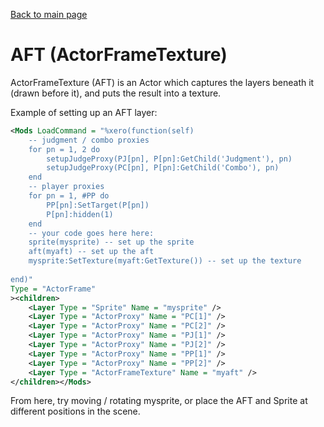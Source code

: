 <head><title>AFTs | The Mirin Template</title></head>

[Back to main page](..)
# AFT (ActorFrameTexture)

ActorFrameTexture (AFT) is an Actor which captures the layers beneath it (drawn before it), and puts the result into a texture.

Example of setting up an AFT layer:
```xml
<Mods LoadCommand = "%xero(function(self)
	-- judgment / combo proxies
	for pn = 1, 2 do
		setupJudgeProxy(PJ[pn], P[pn]:GetChild('Judgment'), pn)
		setupJudgeProxy(PC[pn], P[pn]:GetChild('Combo'), pn)
	end
	-- player proxies
	for pn = 1, #PP do
		PP[pn]:SetTarget(P[pn])
		P[pn]:hidden(1)
	end
	-- your code goes here here:
	sprite(mysprite) -- set up the sprite
	aft(myaft) -- set up the aft
	mysprite:SetTexture(myaft:GetTexture()) -- set up the texture
	
end)"
Type = "ActorFrame"
><children>
	<Layer Type = "Sprite" Name = "mysprite" />
	<Layer Type = "ActorProxy" Name = "PC[1]" />
	<Layer Type = "ActorProxy" Name = "PC[2]" />
	<Layer Type = "ActorProxy" Name = "PJ[1]" />
	<Layer Type = "ActorProxy" Name = "PJ[2]" />
	<Layer Type = "ActorProxy" Name = "PP[1]" />
	<Layer Type = "ActorProxy" Name = "PP[2]" />
	<Layer Type = "ActorFrameTexture" Name = "myaft" />
</children></Mods>
```
From here, try moving / rotating mysprite, or place the AFT and Sprite at different positions in the scene.
